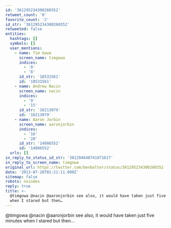 ```yaml
---
id: '361295234300260352'
retweet_count: '0'
favorite_count: '2'
id_str: '361295234300260352'
retweeted: false
entities:
  hashtags: []
  symbols: []
  user_mentions:
    - name: Tim Gowa
      screen_name: timgowa
      indices:
        - '0'
        - '8'
      id_str: '18531561'
      id: '18531561'
    - name: Andrew Nacin
      screen_name: nacin
      indices:
        - '9'
        - '15'
      id_str: '16213079'
      id: '16213079'
    - name: Aaron Jorbin
      screen_name: aaronjorbin
      indices:
        - '16'
        - '28'
      id_str: '14886552'
      id: '14886552'
  urls: []
in_reply_to_status_id_str: '361294648741871617'
in_reply_to_screen_name: timgowa
original_url: https://twitter.com/benbalter/status/361295234300260352
date: '2013-07-28T01:21:11.000Z'
sitemap: false
robots: noindex
reply: true
title: >-
  @timgowa @nacin @aaronjorbin see also, it would have taken just five minutes
  when I stared but then…
---
```


@timgowa @nacin @aaronjorbin see also, it would have taken just five minutes when I stared but then…